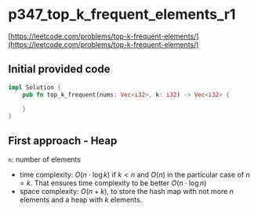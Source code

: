 # p347_top_k_frequent_elements_r1

[https://leetcode.com/problems/top-k-frequent-elements/](https://leetcode.com/problems/top-k-frequent-elements/)

## Initial provided code

```Rust
impl Solution {
    pub fn top_k_frequent(nums: Vec<i32>, k: i32) -> Vec<i32> {

    }
}
```

## First approach - Heap

`n`: number of elements

- time complexity: $O(n \cdot \log k)$ if $k < n$ and $O(n)$ in the particular case of $n = k$. That ensures time complexity to be better $O(n \cdot \log n)$
- space complexity: $O(n + k)$, to store the hash map with not more
  $n$ elements and a heap with $k$ elements.
